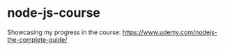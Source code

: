 # node-js-course
Showcasing my progress in the course: https://www.udemy.com/nodejs-the-complete-guide/
